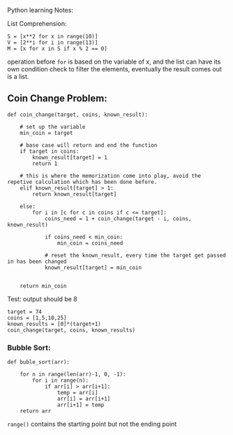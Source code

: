 Python learning Notes:

List Comprehension:

```
S = [x**2 for x in range(10)]
V = [2**i for i in range(13)]
M = [x for x in S if x % 2 == 0]
```

operation before `for` is based on the variable of x, and the list can have its own condition check to filter the elements,
eventually the result comes out is a list.

## Coin Change Problem:

```
def coin_change(target, coins, known_result):
    
    # set up the variable
    min_coin = target
    
    # base case will return and end the function
    if target in coins: 
        known_result[target] = 1
        return 1
    
    # this is where the memorization come into play, avoid the repetive calculation which has been done before.
    elif known_result[target] > 1:
        return known_result[target]
    
    else:
        for i in [c for c in coins if c <= target]:
            coins_need = 1 + coin_change(target - i, coins, known_result)
            
            if coins_need < min_coin:
                min_coin = coins_need
            
            # reset the known_result, every time the target get passed in has been changed
            known_result[target] = min_coin
            
    
    return min_coin
  ```
Test: output should be 8  
```
target = 74
coins = [1,5,10,25]
known_results = [0]*(target+1)
coin_change(target, coins, known_results)
```

### Bubble Sort:

```
def buble_sort(arr):
    
    for n in range(len(arr)-1, 0, -1):
        for i in range(n):
            if arr[i] > arr[i+1]:
                temp = arr[i]
                arr[i] = arr[i+1]
                arr[i+1] = temp
    return arr
```
`range()` contains the starting point but not the ending point

